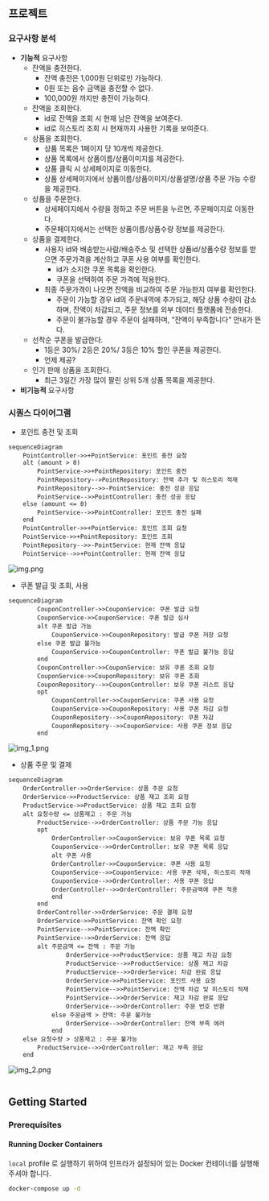 ## 프로젝트

### 요구사항 분석
- **기능적** 요구사항
    - 잔액을 충전한다.
        - 잔액 충전은 1,000원 단위로만 가능하다.
        - 0원 또는 음수 금액을 충전할 수 없다.
        - 100,000원 까지만 충전이 가능하다.
    - 잔액을 조회한다.
        - id로 잔액을 조회 시 현재 남은 잔액을 보여준다.
        - id로 히스토리 조회 시 현재까지 사용한 기록을 보여준다.
    - 상품을 조회한다.
        - 상품 목록은 1페이지 당 10개씩 제공한다.
        - 상품 목록에서 상품이름/상품이미지를 제공한다.
        - 상품 클릭 시 상세페이지로 이동한다.
        - 상품 상세페이지에서 상품이름/상품이미지/상품설명/상품 주문 가능 수량을 제공한다.
    - 상품을 주문한다.
        - 상세페이지에서 수량을 정하고 주문 버튼을 누르면, 주문페이지로 이동한다.
        - 주문페이지에서는 선택한 상품이름/상품수량 정보를 제공한다.
    - 상품을 결제한다.
        - 사용자 id와 배송받는사람/배송주소 및 선택한 상품id/상품수량 정보를 받으면 주문가격을 계산하고 쿠폰 사용 여부를 확인한다.
            - id가 소지한 쿠폰 목록을 확인한다.
            - 쿠폰을 선택하여 주문 가격에 적용한다.
        - 최종 주문가격이 나오면 잔액을 비교하여 주문 가능한지 여부를 확인한다.
            - 주문이 가능할 경우 id의 주문내역에 추가되고, 해당 상품 수량이 감소하며, 잔액이 차감되고, 주문 정보를 외부 데이터 플랫폼에 전송한다.
            - 주문이 불가능할 경우 주문이 실패하며, “잔액이 부족합니다” 안내가 뜬다.
    - 선착순 쿠폰을 발급한다.
        - 1등은 30%/ 2등은 20%/ 3등은 10% 할인 쿠폰을 제공한다.
        - 언제 제공?
    - 인기 판매 상품을 조회한다.
        - 최근 3일간 가장 많이 팔린 상위 5개 상품 목록을 제공한다.
- **비기능적** 요구사항

### 시퀀스 다이어그램
- 포인트 충전 및 조회
```mermaid
sequenceDiagram
    PointController->>+PointService: 포인트 충전 요청
    alt (amount > 0)   
        PointService->>+PointRepository: 포인트 충전
        PointRepository-->PointRepository: 잔액 추가 및 히스토리 적재
        PointRepository-->>-PointService: 충전 성공 응답
        PointService-->>PointController: 충전 성공 응답
    else (amount <= 0)
        PointService-->>PointController: 포인트 충전 실패
    end
    PointController->>+PointService: 포인트 조회 요청
    PointService->>+PointRepository: 포인트 조회
    PointRepository-->>-PointService: 현재 잔액 응답
    PointService-->>+PointController: 현재 잔액 응답
```
![img.png](img.png)


- 쿠폰 발급 및 조회, 사용
```mermaid
sequenceDiagram
        CouponController->>CouponService: 쿠폰 발급 요청
        CouponService->>CouponService: 쿠폰 발급 심사
        alt 쿠폰 발급 가능
            CouponService->>CouponRepository: 발급 쿠폰 저장 요청
        else 쿠폰 발급 불가능
            CouponService->>CouponController: 쿠폰 발급 불가능 응답
        end
        CouponController->>CouponService: 보유 쿠폰 조회 요청
        CouponService->>CouponRepository: 보유 쿠폰 조회
        CouponRepository-->>CouponController: 보유 쿠폰 리스트 응답
        opt
            CouponController->>CouponService: 쿠폰 사용 요청
            CouponService->>CouponRepository: 사용 쿠폰 차감 요청
            CouponRepository-->>CouponRepository: 쿠폰 차감
            CouponRepository-->>CouponService: 사용 쿠폰 정보 응답
        end
```
![img_1.png](img_1.png)


- 상품 주문 및 결제
```mermaid
sequenceDiagram
    OrderController->>OrderService: 상품 주문 요청
    OrderService->>ProductService: 상품 재고 조회 요청
    ProductService->>ProductService: 상품 재고 조회 요청
    alt 요청수량 <= 상품재고 : 주문 가능
        ProductService-->>OrderController: 상품 주문 가능 응답
        opt 
            OrderController->>CouponService: 보유 쿠폰 목록 요청
            CouponService-->>OrderController: 보유 쿠폰 목록 응답
            alt 쿠폰 사용
            OrderController->>CouponService: 쿠폰 사용 요청
            CouponService-->>CouponService: 사용 쿠폰 삭제, 히스토리 적재
            CouponService-->>OrderController: 사용 쿠폰 응답
            OrderController-->>OrderController: 주문금액에 쿠폰 적용
            end
        end
        OrderController->>OrderService: 주문 결제 요청
        OrderService->>PointService: 잔액 확인 요청
        PointService-->>PointService: 잔액 확인
        PointService-->>OrderService: 잔액 응답
        alt 주문금액 <= 잔액 : 주문 가능
                OrderService->>ProductService: 상품 재고 차감 요청
                ProductService-->>ProductService: 상품 재고 차감
                ProductService-->>OrderService: 차감 완료 응답
                OrderService->>PointService: 포인트 사용 요청
                PointService-->>PointService: 잔액 차감 및 히스토리 적재
                PointService-->>OrderService: 재고 차감 완료 응답
                OrderService-->>OrderController: 주문 번호 반환
            else 주문금액 > 잔액: 주문 불가능
                OrderService-->>OrderController: 잔액 부족 에러
            end
    else 요청수량 > 상품재고 : 주문 불가능
        ProductService-->>OrderController: 재고 부족 응답
    end
```
![img_2.png](img_2.png)


```sql

```

## Getting Started

### Prerequisites

#### Running Docker Containers

`local` profile 로 실행하기 위하여 인프라가 설정되어 있는 Docker 컨테이너를 실행해주셔야 합니다.

```bash
docker-compose up -d
```